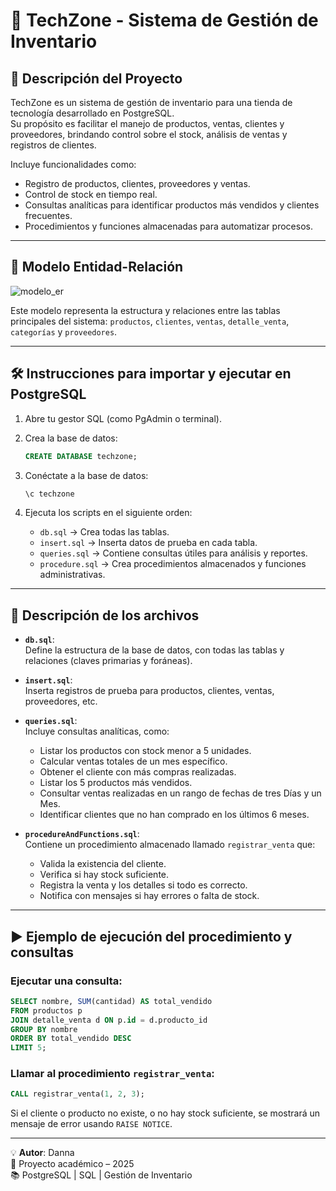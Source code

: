 # 🛒 TechZone - Sistema de Gestión de Inventario

## 📌 Descripción del Proyecto

TechZone es un sistema de gestión de inventario para una tienda de tecnología desarrollado en PostgreSQL.  
Su propósito es facilitar el manejo de productos, ventas, clientes y proveedores, brindando control sobre el stock, análisis de ventas y registros de clientes.

Incluye funcionalidades como:
- Registro de productos, clientes, proveedores y ventas.
- Control de stock en tiempo real.
- Consultas analíticas para identificar productos más vendidos y clientes frecuentes.
- Procedimientos y funciones almacenadas para automatizar procesos.

---

## 🧩 Modelo Entidad-Relación

![modelo_er](C:\Users\Usuario\OneDrive\Escritorio\Examen\modelo_er.png)

Este modelo representa la estructura y relaciones entre las tablas principales del sistema: `productos`, `clientes`, `ventas`, `detalle_venta`, `categorías` y `proveedores`.

---

## 🛠 Instrucciones para importar y ejecutar en PostgreSQL

1. Abre tu gestor SQL (como PgAdmin o terminal).
2. Crea la base de datos:  
   ```sql
   CREATE DATABASE techzone;
   ```
3. Conéctate a la base de datos:
   ```bash
   \c techzone
   ```
4. Ejecuta los scripts en el siguiente orden:

   - `db.sql` → Crea todas las tablas.
   - `insert.sql` → Inserta datos de prueba en cada tabla.
   - `queries.sql` → Contiene consultas útiles para análisis y reportes.
   - `procedure.sql` → Crea procedimientos almacenados y funciones administrativas.

---

## 📄 Descripción de los archivos

- **`db.sql`**:  
  Define la estructura de la base de datos, con todas las tablas y relaciones (claves primarias y foráneas).

- **`insert.sql`**:  
  Inserta registros de prueba para productos, clientes, ventas, proveedores, etc.

- **`queries.sql`**:  
  Incluye consultas analíticas, como:
  -  Listar los productos con stock menor a 5 unidades. 
  - Calcular ventas totales de un mes específico.
  - Obtener el cliente con más compras realizadas. 
  - Listar los 5 productos más vendidos. 
  - Consultar ventas realizadas en un rango de fechas de tres Días y un Mes. 
  - Identificar clientes que no han comprado en los últimos 6 meses.
  
- **`procedureAndFunctions.sql`**:  
  Contiene un procedimiento almacenado llamado `registrar_venta` que:
  - Valida la existencia del cliente.
  - Verifica si hay stock suficiente.
  - Registra la venta y los detalles si todo es correcto.
  - Notifica con mensajes si hay errores o falta de stock.

---

## ▶️ Ejemplo de ejecución del procedimiento y consultas

### Ejecutar una consulta:
```sql
SELECT nombre, SUM(cantidad) AS total_vendido
FROM productos p
JOIN detalle_venta d ON p.id = d.producto_id
GROUP BY nombre
ORDER BY total_vendido DESC
LIMIT 5;
```

### Llamar al procedimiento `registrar_venta`:
```sql
CALL registrar_venta(1, 2, 3);

```

Si el cliente o producto no existe, o no hay stock suficiente, se mostrará un mensaje de error usando `RAISE NOTICE`.

---

💡 **Autor**: Danna  
📆 Proyecto académico – 2025  
📚 PostgreSQL | SQL | Gestión de Inventario